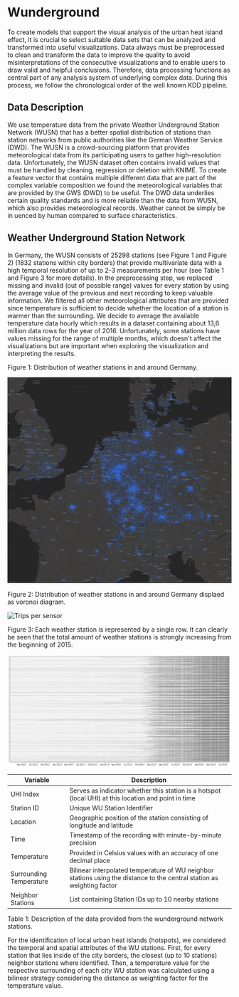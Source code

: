 # Wunderground

To create models that support the visual analysis of the urban heat island effect, it is crucial to select suitable data sets that can be analyzed and transformed into useful visualizations. Data always must be preprocessed to clean and transform the data to improve the quality to avoid misinterpretations of the consecutive visualizations and to enable users to draw valid and helpful conclusions. Therefore, data processing functions as central part of any analysis system of underlying complex data. During this process, we follow the chronological order of the well known KDD pipeline. 

## Data Description 

We use temperature data from the private Weather Underground Station Network (WUSN) that has a better spatial distribution of stations than station networks from public authorities like the German Weather Service (DWD). The WUSN is a crowd-sourcing platform that provides meteorological data from its participating users to gather high-resolution data. Unfortunately, the WUSN dataset often contains invalid values that must be handled by cleaning, regression or deletion with KNIME. To create a feature vector that contains multiple different data that are part of the complex variable composition we found the meteorological variables that are provided by the GWS (DWD) to be useful. The DWD data underlies certain quality standards and is more reliable than the data from WUSN, which also provides meteorological records. Weather cannot be simply be in uenced by human compared to surface characteristics.

## Weather Underground Station Network

In Germany, the WUSN consists of 25298 stations (see Figure 1 and Figure 2) (1832 stations within city borders) that provide multivariate data with a high temporal resolution of up to 2-3 measurements per hour (see Table 1 and Figure 3 for more details). In the preprocessing step, we replaced missing and invalid (out of possible range) values for every station by using the average value of the previous and next recording to keep valuable information. We filtered all other meteorological attributes that are provided since temperature is sufficient to decide whether the location of a station is warmer than the surrounding. We decide to average the available temperature data hourly which results in a dataset containing about 13,6 million data rows for the year of 2016. Unfortunately, some stations have values missing for the range of multiple months, which doesn't affect the visualizations but are important when exploring the visualization and interpreting the results.

Figure 1: Distribution of weather stations in and around Germany.

![Trips per sensor](wunderground-figures/distribution_wunderground.png)

Figure 2: Distribution of weather stations in and around Germany displaed as voronoi diagram.

![Trips per sensor](wunderground-figures/distribution_wunderground_voronoi.png)

Figure 3: Each weather station is represented by a single row. It can clearly be seen that the total amount of weather stations is strongly increasing from the beginning of 2015. 

![Trips per sensor](wunderground-figures/recording_wunderground.png)

| Variable  | Description  |
|---|---|
|  UHI Index | Serves as indicator whether this station is a hotspot (local UHI) at this location and point in time  |
| Station ID  | Unique WU Station Identifier  |
| Location  | Geographic position of the station consisting of longitude and latitude  |
| Time  | Timestamp of the recording with minute-by-minute precision  |
| Temperature  | Provided in Celsius values with an accuracy of one decimal place  |
|  Surrounding Temperature | Bilinear interpolated temperature of WU neighbor stations using the distance to the central station as weighting factor  |
|  Neighbor Stations | List containing Station IDs up to 10 nearby stations  |

Table 1: Description of the data provided from the wunderground network stations. 

For the identification of local urban heat islands (hotspots), we considered the temporal and spatial attributes of the WU stations. First, for every station that lies inside of the city borders, the closest (up to 10 stations) neighbor stations where identified. Then, a temperature value for the respective surrounding of each city WU station was calculated using a bilinear strategy considering the distance as weighting factor for the temperature value. 
